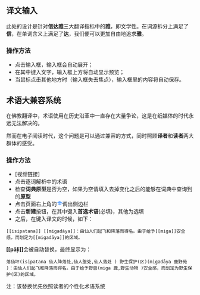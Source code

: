 ## 译文输入
此处的设计是针对**信达雅**三大翻译指标中的**雅**，即文学性。在词源拆分上满足了**信**，在单词含义上满足了**达**，我们便可以更加自由地追求**雅**。
### 操作方法
- 点击输入框，输入框会自动展开；
- 在其中键入文字，输入框上方将自动显示预览；
- 当鼠标点击其他地方时（输入框失去焦点），输入框里的内容将自动保存。
## 术语大兼容系统
在佛教翻译中，术语使用在历史沿革中一直存在大量争论，这是在纸媒体的时代永远无法解决的。

然而在电子阅读时代，这个问题是可以通过兼容的方式，同时照顾**译者**和**读者**两大群体的感受。
### 操作方法
- [视频链接]
- 点击逐词解析中的术语
- 检查**词典原型**是否为空，如果为空请填入去掉变化之后的能够在词典中查询到的**原型**
- 点击页面右上角的<svg id="icon_term" viewBox="0 0 24 24" style='fill:#6baaff;height: 15px; width: 15px;'><path d="M5 13.18v4L12 21l7-3.82v-4L12 17l-7-3.82zM12 3L1 9l11 6 9-4.91V17h2V9L12 3z"></path></svg>调出侧边栏
- 点击**新建**按钮，在其中键入**首选术语**(必填)，其他为选填
- 之后，在键入译文的时候，如下：
```
[[isipatana]] [[migadāya]]：由仙人们起飞和降落而得名。由于给予[[miga]]安全感，而划定为[[migadāya]]的区域。
```
<b>[[pāḷi]]</b>会被自动替换，最终显示为：
```
落仙坪(isipatana 仙人降落处,仙人堕处,仙人落处 ) 野生保护(区)(migadāya 鹿野苑 )：由仙人们起飞和降落而得名。由于给予野兽(miga 鹿,野生动物 )安全感，而划定为野生保护(区)的区域。
```
注：该替换优先依照读者的个性化术语系统